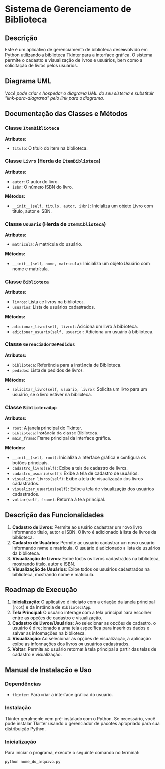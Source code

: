 # Sistema de Gerenciamento de Biblioteca

## Descrição

Este é um aplicativo de gerenciamento de biblioteca desenvolvido em Python utilizando a biblioteca Tkinter para a interface gráfica. O sistema permite o cadastro e visualização de livros e usuários, bem como a solicitação de livros pelos usuários.

## Diagrama UML

*Você pode criar e hospedar o diagrama UML do seu sistema e substituir "link-para-diagrama" pelo link para o diagrama.*

## Documentação das Classes e Métodos

### Classe `ItemBiblioteca`

**Atributos:**

- `titulo`: O título do item na biblioteca.

### Classe `Livro` (Herda de `ItemBiblioteca`)

**Atributos:**

- `autor`: O autor do livro.
- `isbn`: O número ISBN do livro.

**Métodos:**

- `__init__(self, titulo, autor, isbn)`: Inicializa um objeto Livro com título, autor e ISBN.

### Classe `Usuario` (Herda de `ItemBiblioteca`)

**Atributos:**

- `matricula`: A matrícula do usuário.

**Métodos:**

- `__init__(self, nome, matricula)`: Inicializa um objeto Usuário com nome e matrícula.

### Classe `Biblioteca`

**Atributos:**

- `livros`: Lista de livros na biblioteca.
- `usuarios`: Lista de usuários cadastrados.

**Métodos:**

- `adicionar_livro(self, livro)`: Adiciona um livro à biblioteca.
- `adicionar_usuario(self, usuario)`: Adiciona um usuário à biblioteca.

### Classe `GerenciadorDePedidos`

**Atributos:**

- `biblioteca`: Referência para a instância de Biblioteca.
- `pedidos`: Lista de pedidos de livros.

**Métodos:**

- `solicitar_livro(self, usuario, livro)`: Solicita um livro para um usuário, se o livro estiver na biblioteca.

### Classe `BibliotecaApp`

**Atributos:**

- `root`: A janela principal do Tkinter.
- `biblioteca`: Instância da classe Biblioteca.
- `main_frame`: Frame principal da interface gráfica.

**Métodos:**

- `__init__(self, root)`: Inicializa a interface gráfica e configura os botões principais.
- `cadastro_livro(self)`: Exibe a tela de cadastro de livros.
- `cadastro_usuario(self)`: Exibe a tela de cadastro de usuários.
- `visualizar_livros(self)`: Exibe a tela de visualização dos livros cadastrados.
- `visualizar_usuarios(self)`: Exibe a tela de visualização dos usuários cadastrados.
- `voltar(self, frame)`: Retorna à tela principal.

## Descrição das Funcionalidades

1. **Cadastro de Livros**: Permite ao usuário cadastrar um novo livro informando título, autor e ISBN. O livro é adicionado à lista de livros da biblioteca.
2. **Cadastro de Usuários**: Permite ao usuário cadastrar um novo usuário informando nome e matrícula. O usuário é adicionado à lista de usuários da biblioteca.
3. **Visualização de Livros**: Exibe todos os livros cadastrados na biblioteca, mostrando título, autor e ISBN.
4. **Visualização de Usuários**: Exibe todos os usuários cadastrados na biblioteca, mostrando nome e matrícula.

## Roadmap de Execução

1. **Inicialização**: O aplicativo é iniciado com a criação da janela principal (`root`) e da instância de `BibliotecaApp`.
2. **Tela Principal**: O usuário interage com a tela principal para escolher entre as opções de cadastro e visualização.
3. **Cadastro de Livros/Usuários**: Ao selecionar as opções de cadastro, o usuário é direcionado a uma tela específica para inserir os dados e salvar as informações na biblioteca.
4. **Visualização**: Ao selecionar as opções de visualização, a aplicação exibe as informações dos livros ou usuários cadastrados.
5. **Voltar**: Permite ao usuário retornar à tela principal a partir das telas de cadastro e visualização.

## Manual de Instalação e Uso

### Dependências

- `tkinter`: Para criar a interface gráfica do usuário.

### Instalação

Tkinter geralmente vem pré-instalado com o Python. Se necessário, você pode instalar Tkinter usando o gerenciador de pacotes apropriado para sua distribuição Python.

### Inicialização

Para iniciar o programa, execute o seguinte comando no terminal:

```bash
python nome_do_arquivo.py

